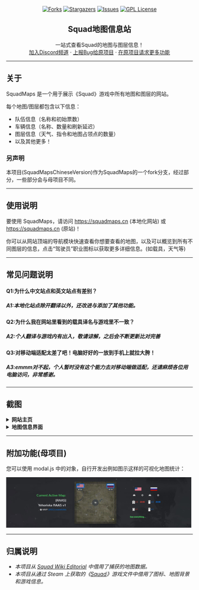 
<div align="center">

[![Forks][forks-shield]][forks-url]
[![Stargazers][stars-shield]][stars-url]
[![Issues][issues-shield]][issues-url]
[![GPL License][license-shield]][license-url]


  <h2>Squad地图信息站</h2>

  <p>
    一站式查看Squad的地图与图层信息！
    <br />
    <a href="https://discord.mahto.id/">加入Discord频道</a>
    ·
    <a href="https://github.com/mahtoid/SquadMaps/issues/new?assignees=&labels=bug&template=bug-report.yml">上报Bug给原项目</a>
    ·
    <a href="https://github.com/mahtoid/SquadMaps/issues/new?assignees=&labels=enhancement&template=feature-request.yml">在原项目请求更多功能</a>
  </p>
</div>


---
## 关于
SquadMaps 是一个用于展示《Squad》游戏中所有地图和图层的网站。


每个地图/图层都包含以下信息：
- 队伍信息（名称和初始票数）
- 车辆信息（名称、数量和刷新延迟）
- 图层信息（天气、指令和地图占领点的数量）
- 以及其他更多！

### 另声明
本项目(SquadMapsChineseVersion)作为SquadMaps的一个fork分支，经过部分，一些部分会与母项目不同。

---

## 使用说明
要使用 SquadMaps，请访问 https://squadmaps.cn (本地化网站) 或 https://squadmaps.cn (原站)！

你可以从网站顶端的导航模块快速查看你想要查看的地图，以及可以概览到所有不同图层的信息，点击“驾驶员”职业图标以获取更多详细信息。(如载具，天气等)

---
## 常见问题说明 

#### Q1:为什么中文站点和英文站点有差别？
##### *A1:本地化站点除开翻译以外，还改进与添加了其他功能。*

#### Q2:为什么我在网站里看到的载具译名与游戏里不一致？
##### *A2:个人翻译与游戏内有出入，敬请谅解，之后会不断更新比对完善*

#### Q3:对移动端适配太差了吧！电脑好好的一放到手机上就拉大胯！
##### *A3:emmm对不起，个人暂时没有这个能力去对移动端做适配，还请麻烦各位用电脑访问，非常感谢。*

---
## 截图

<details><summary><b>网站主页</b></summary>
<img src="img/screenshots/SquadMapsCNindex.png">
</details>
<details><summary><b>地图信息界面</b></summary>
    <img src="img/screenshots/informationCN.png">
</details>

---
## 附加功能(母项目)
您可以使用 modal.js 中的对象，自行开发出例如图示这样的可视化地图统计：

<img src="img/screenshots/example_1.jpg" alt="Logo" width="500"/>

---
## 归属说明


- *本项目从 [Squad Wiki Editorial](https://github.com/Squad-Wiki-Editorial/squad-wiki-pipeline-map-data) 中借用了捕获的地图数据。*
- *本项目从通过 Steam 上获取的《[Squad](https://joinsquad.com)》游戏文件中借用了图标、地图背景和游戏信息。*

<!-- LINK DUMP -->
[language-dom]: https://img.shields.io/github/languages/top/mahtoid/SquadMaps?style=for-the-badge
[forks-shield]: https://img.shields.io/github/forks/mahtoid/SquadMaps?style=for-the-badge
[forks-url]: https://github.com/mahtoid/SquadMaps/
[stars-shield]: https://img.shields.io/github/stars/mahtoid/SquadMaps?style=for-the-badge
[stars-url]: https://github.com/mahtoid/SquadMaps/stargazers
[issues-shield]: https://img.shields.io/github/issues/mahtoid/SquadMaps?style=for-the-badge
[issues-url]: https://github.com/mahtoid/SquadMaps/issues
[license-shield]: https://img.shields.io/github/license/mahtoid/SquadMaps?style=for-the-badge
[license-url]: https://github.com/mahtoid/SquadMaps/blob/master/LICENSE
[github-url]: https://github.com/mahtoid/SquadMaps/
